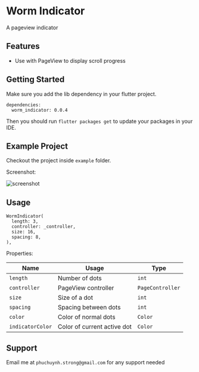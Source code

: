 # Worm Indicator

A pageview indicator

## Features

- Use with PageView to display scroll progress

## Getting Started

Make sure you add the lib dependency in your flutter project.

```
dependencies:
  worm_indicator: 0.0.4
```

Then you should run `flutter packages get` to update your packages in your IDE.

## Example Project

Checkout the project inside `example` folder.

Screenshot:

![screenshot](https://github.com/phuchuynhStrong/worm_indicator/raw/master/example.gif "Screenshots")

## Usage

```
WormIndicator(
  length: 3,
  controller: _controller,
  size: 16,
  spacing: 8,
),
```

Properties:

|Name|Usage|Type|
|---|---|---|
|`length`| Number of dots |`int`|
|`controller`| PageView controller |`PageController`|
|`size`| Size of a dot |`int`|
|`spacing`| Spacing between dots |`int`|
|`color`| Color of normal dots |`Color`|
|`indicatorColor`| Color of current active dot |`Color`|

## Support

Email me at `phuchuynh.strong@gmail.com` for any support needed
